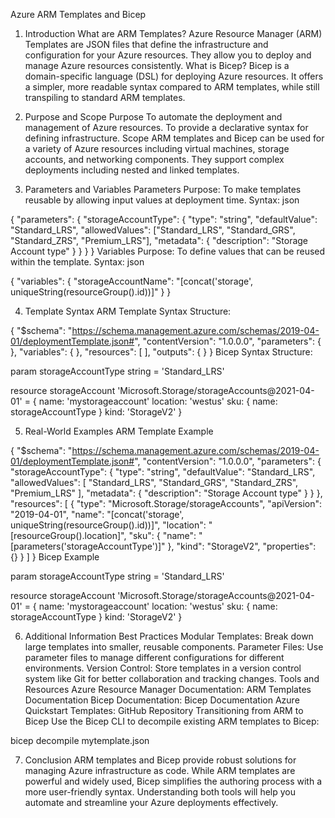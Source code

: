 Azure ARM Templates and Bicep


1. Introduction
What are ARM Templates?
Azure Resource Manager (ARM) Templates are JSON files that define the infrastructure and configuration for your Azure resources.
They allow you to deploy and manage Azure resources consistently.
What is Bicep?
Bicep is a domain-specific language (DSL) for deploying Azure resources.
It offers a simpler, more readable syntax compared to ARM templates, while still transpiling to standard ARM templates.


2. Purpose and Scope
Purpose
To automate the deployment and management of Azure resources.
To provide a declarative syntax for defining infrastructure.
Scope
ARM templates and Bicep can be used for a variety of Azure resources including virtual machines, storage accounts, and networking components.
They support complex deployments including nested and linked templates.


3. Parameters and Variables
Parameters
Purpose: To make templates reusable by allowing input values at deployment time.
Syntax:
json

{
  "parameters": {
    "storageAccountType": {
      "type": "string",
      "defaultValue": "Standard_LRS",
      "allowedValues": ["Standard_LRS", "Standard_GRS", "Standard_ZRS", "Premium_LRS"],
      "metadata": {
        "description": "Storage Account type"
      }
    }
  }
}
Variables
Purpose: To define values that can be reused within the template.
Syntax:
json

{
  "variables": {
    "storageAccountName": "[concat('storage', uniqueString(resourceGroup().id))]"
  }
}

4. Template Syntax
ARM Template Syntax
Structure:

{
  "$schema": "https://schema.management.azure.com/schemas/2019-04-01/deploymentTemplate.json#",
  "contentVersion": "1.0.0.0",
  "parameters": { },
  "variables": { },
  "resources": [ ],
  "outputs": { }
}
Bicep Syntax
Structure:

param storageAccountType string = 'Standard_LRS'

resource storageAccount 'Microsoft.Storage/storageAccounts@2021-04-01' = {
  name: 'mystorageaccount'
  location: 'westus'
  sku: {
    name: storageAccountType
  }
  kind: 'StorageV2'
}

5. Real-World Examples
ARM Template Example

{
  "$schema": "https://schema.management.azure.com/schemas/2019-04-01/deploymentTemplate.json#",
  "contentVersion": "1.0.0.0",
  "parameters": {
    "storageAccountType": {
      "type": "string",
      "defaultValue": "Standard_LRS",
      "allowedValues": [
        "Standard_LRS",
        "Standard_GRS",
        "Standard_ZRS",
        "Premium_LRS"
      ],
      "metadata": {
        "description": "Storage Account type"
      }
    }
  },
  "resources": [
    {
      "type": "Microsoft.Storage/storageAccounts",
      "apiVersion": "2019-04-01",
      "name": "[concat('storage', uniqueString(resourceGroup().id))]",
      "location": "[resourceGroup().location]",
      "sku": {
        "name": "[parameters('storageAccountType')]"
      },
      "kind": "StorageV2",
      "properties": {}
    }
  ]
}
Bicep Example

param storageAccountType string = 'Standard_LRS'

resource storageAccount 'Microsoft.Storage/storageAccounts@2021-04-01' = {
  name: 'mystorageaccount'
  location: 'westus'
  sku: {
    name: storageAccountType
  }
  kind: 'StorageV2'
}

6. Additional Information
Best Practices
Modular Templates: Break down large templates into smaller, reusable components.
Parameter Files: Use parameter files to manage different configurations for different environments.
Version Control: Store templates in a version control system like Git for better collaboration and tracking changes.
Tools and Resources
Azure Resource Manager Documentation: ARM Templates Documentation
Bicep Documentation: Bicep Documentation
Azure Quickstart Templates: GitHub Repository
Transitioning from ARM to Bicep
Use the Bicep CLI to decompile existing ARM templates to Bicep:


bicep decompile mytemplate.json


7. Conclusion
ARM templates and Bicep provide robust solutions for managing Azure infrastructure as code.
While ARM templates are powerful and widely used, Bicep simplifies the authoring process with a more user-friendly syntax.
Understanding both tools will help you automate and streamline your Azure deployments effectively.